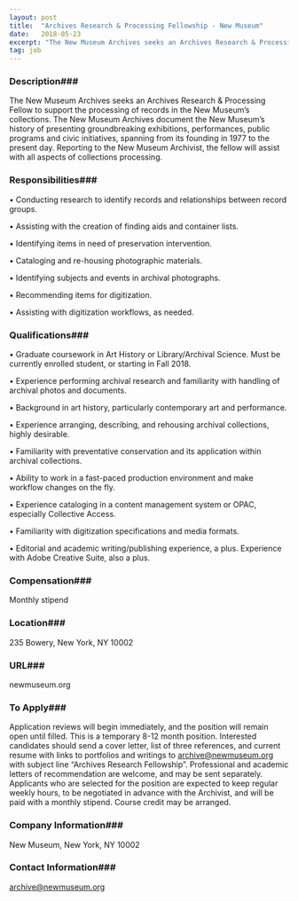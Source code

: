 ```yaml
---
layout: post
title:  "Archives Research & Processing Fellowship - New Museum"
date:   2018-05-23
excerpt: "The New Museum Archives seeks an Archives Research & Processing Fellow to support the processing of records in the New Museum’s collections. The New Museum Archives document the New Museum’s history of presenting groundbreaking exhibitions, performances, public programs and civic initiatives, spanning from its founding in 1977 to the present..."
tag: job
---
```


### Description###

The New Museum Archives seeks an Archives Research & Processing Fellow to support the processing of records in the New Museum’s collections. The New Museum Archives document the New Museum’s history of presenting groundbreaking exhibitions, performances, public programs and civic initiatives, spanning from its founding in 1977 to the present day. Reporting to the New Museum Archivist, the fellow will assist with all aspects of collections processing.


### Responsibilities###


• 	Conducting research to identify records and relationships between record groups.

• 	Assisting with the creation of finding aids and container lists.

• 	Identifying items in need of preservation intervention.

• 	Cataloging and re-housing photographic materials.

• 	Identifying subjects and events in archival photographs.

• 	Recommending items for digitization.

• 	Assisting with digitization workflows, as needed.



### Qualifications###


• 	Graduate coursework in Art History or Library/Archival Science. Must be currently enrolled student, or starting in Fall 2018.

• 	Experience performing archival research and familiarity with handling of archival photos and documents.

• 	Background in art history, particularly contemporary art and performance.

• 	Experience arranging, describing, and rehousing archival collections, highly desirable.

• 	Familiarity with preventative conservation and its application within archival collections.

• 	Ability to work in a fast-paced production environment and make workflow changes on the fly. 

• 	Experience cataloging in a content management system or OPAC, especially Collective Access. 

• 	Familiarity with digitization specifications and media formats.

• 	Editorial and academic writing/publishing experience, a plus. Experience with Adobe Creative Suite, also a plus.



### Compensation###

Monthly stipend


### Location###

235 Bowery, New York, NY 10002


### URL###

newmuseum.org

### To Apply###

Application reviews will begin immediately, and the position will remain open until filled. This is a temporary 8-12 month position. Interested candidates should send a cover letter, list of three references, and current resume with links to portfolios and writings to archive@newmuseum.org with subject line “Archives Research Fellowship”. Professional and academic letters of recommendation are welcome, and may be sent separately. Applicants who are selected for the position are expected to keep regular weekly hours, to be negotiated in advance with the Archivist, and will be paid with a monthly stipend. Course credit may be arranged. 


### Company Information###

New Museum, New York, NY 10002


### Contact Information###

archive@newmuseum.org

